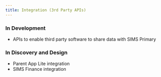 ```yaml
---
title: Integration (3rd Party APIs)
---
```


### In Development

* APIs to enable third party software to share data with SIMS Primary

### In Discovery and Design

* Parent App Lite integration
* SIMS Finance integration
